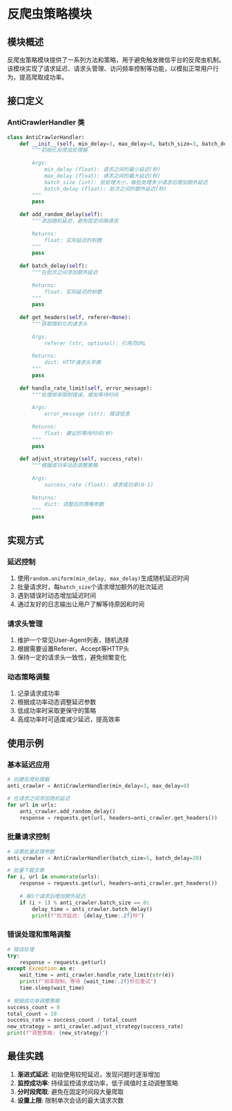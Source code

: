 # 反爬虫策略模块

## 模块概述

反爬虫策略模块提供了一系列方法和策略，用于避免触发微信平台的反爬虫机制。该模块实现了请求延迟、请求头管理、访问频率控制等功能，以模拟正常用户行为，提高爬取成功率。

## 接口定义

### AntiCrawlerHandler 类

```python
class AntiCrawlerHandler:
    def __init__(self, min_delay=3, max_delay=8, batch_size=3, batch_delay=15):
        """初始化反爬虫处理器
        
        Args:
            min_delay (float): 请求之间的最小延迟(秒)
            max_delay (float): 请求之间的最大延迟(秒)
            batch_size (int): 批处理大小，每批处理多少请求后增加额外延迟
            batch_delay (float): 批次之间的额外延迟(秒)
        """
        pass
        
    def add_random_delay(self):
        """添加随机延迟，避免固定间隔请求
        
        Returns:
            float: 实际延迟的秒数
        """
        pass
        
    def batch_delay(self):
        """在批次之间添加额外延迟
        
        Returns:
            float: 实际延迟的秒数
        """
        pass
        
    def get_headers(self, referer=None):
        """获取随机化的请求头
        
        Args:
            referer (str, optional): 引用页URL
            
        Returns:
            dict: HTTP请求头字典
        """
        pass
        
    def handle_rate_limit(self, error_message):
        """处理频率限制错误，增加等待时间
        
        Args:
            error_message (str): 错误信息
            
        Returns:
            float: 建议的等待时间(秒)
        """
        pass
        
    def adjust_strategy(self, success_rate):
        """根据成功率动态调整策略
        
        Args:
            success_rate (float): 请求成功率(0-1)
            
        Returns:
            dict: 调整后的策略参数
        """
        pass
```

## 实现方式

### 延迟控制

1. 使用`random.uniform(min_delay, max_delay)`生成随机延迟时间
2. 批量请求时，每`batch_size`个请求增加额外的批次延迟
3. 遇到错误时动态增加延迟时间
4. 通过友好的日志输出让用户了解等待原因和时间

### 请求头管理

1. 维护一个常见User-Agent列表，随机选择
2. 根据需要设置Referer、Accept等HTTP头
3. 保持一定的请求头一致性，避免频繁变化

### 动态策略调整

1. 记录请求成功率
2. 根据成功率动态调整延迟参数
3. 低成功率时采取更保守的策略
4. 高成功率时可适度减少延迟，提高效率

## 使用示例

### 基本延迟应用

```python
# 创建反爬处理器
anti_crawler = AntiCrawlerHandler(min_delay=3, max_delay=8)

# 在请求之间添加随机延迟
for url in urls:
    anti_crawler.add_random_delay()
    response = requests.get(url, headers=anti_crawler.get_headers())
```

### 批量请求控制

```python
# 设置批量处理参数
anti_crawler = AntiCrawlerHandler(batch_size=5, batch_delay=20)

# 批量下载文章
for i, url in enumerate(urls):
    response = requests.get(url, headers=anti_crawler.get_headers())
    
    # 每5个请求后增加额外延迟
    if (i + 1) % anti_crawler.batch_size == 0:
        delay_time = anti_crawler.batch_delay()
        print(f"批次延迟: {delay_time:.2f}秒")
```

### 错误处理和策略调整

```python
# 错误处理
try:
    response = requests.get(url)
except Exception as e:
    wait_time = anti_crawler.handle_rate_limit(str(e))
    print(f"频率限制，等待 {wait_time:.2f}秒后重试")
    time.sleep(wait_time)
    
# 根据成功率调整策略
success_count = 8
total_count = 10
success_rate = success_count / total_count
new_strategy = anti_crawler.adjust_strategy(success_rate)
print(f"调整策略: {new_strategy}")
```

## 最佳实践

1. **渐进式延迟**: 初始使用较短延迟，发现问题时逐渐增加
2. **监控成功率**: 持续监控请求成功率，低于阈值时主动调整策略
3. **分时段爬取**: 避免在固定时间段大量爬取
4. **设置上限**: 限制单次会话的最大请求次数
